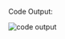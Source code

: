 Code Output:

![code output](https://github.com/saadsultan482/Circular-Progress-Bar/assets/155612191/dacf66a2-8fda-426b-bd80-1942e6d23fbe)
